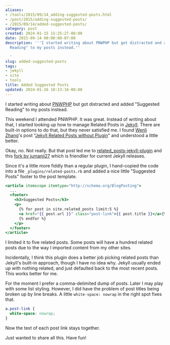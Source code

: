 ```yaml
---
aliases:
- /tools/2015/09/14_adding-suggested-posts.html
- /post/2015/adding-suggested-posts/
- /2015/09/14/added-suggested-posts/
category: post
created: 2024-01-15 15:25:27-08:00
date: 2015-09-14 00:00:00-07:00
description: '''I started writing about PNWPHP but got distracted and added "Suggested
  Reading" to my posts instead.''

  '
slug: added-suggested-posts
tags:
- jekyll
- site
- tools
title: Added Suggested Posts
updated: 2024-01-26 10:13:16-08:00
---
```


I started writing about [PNWPHP](http://www.pnwphp.com/) but got distracted and added "Suggested Reading" to my posts instead.

<!--more-->

This weekend I attended PNWPHP. It was great. Instead of writing about that, I started looking up how to manage Related Posts in [Jekyll](../../../card/Jekyll.md). There are built-in options to do that, but they never satisfied me. I found [Wenli Zhang](http://zhangwenli.com/)'s post "[Jekyll Related Posts without Plugin](http://zhangwenli.com/blog/2014/07/15/jekyll-related-posts-without-plugin/)" and understood a little better.

Okay, no. Not really. But that post led me to [related_posts-jekyll-plugin](https://github.com/LawrenceWoodman/related_posts-jekyll_plugin) and this [fork by jumanji27](https://github.com/jumanji27/related_posts-jekyll_plugin) which is friendlier for current Jekyll releases.

Since it's a little more fiddly than a regular plugin, I hand-copied the code into a file `_plugins/related-posts.rb` and added a nice little "Suggested Posts" footer to the post template.

````handlebars
<article itemscope itemtype="http://schema.org/BlogPosting">
  ...
  <footer>
    <h3>Suggested Posts</h3>
    <p>
      {% for post in site.related_posts limit:5 %}
      <a href="{{ post.url }}" class="post-link">{{ post.title }}</a>{% unless forloop.last %}, {% endunless %}
      {% endfor %}
    </p>
  </footer>
</article>
````

I limited it to five related posts. Some posts will have a hundred related posts due to the way I imported content from my other sites.

Incidentally, I think this plugin does a better job picking related posts than Jekyll's built-in approach, though I have no idea why. Jekyll usually ended up with nothing related, and just defaulted back to the most recent posts. This works better for me.

For the moment I prefer a comma-delimited dump of posts. Later I may play with some list styling. However, I did have the problem of post titles being broken up by line breaks. A little `white-space: nowrap` in the right spot fixes that.

````css
a.post-link {
  white-space: nowrap;
}
````

Now the text of each post link stays together.

Just wanted to share all this. Have fun!